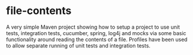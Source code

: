 # file-contents
A very simple Maven project showing how to setup a project to use unit tests, integration tests, cucumber, spring, log4j and mocks via some basic functionality around reading the contents of a file.
Profiles have been used to allow separate running of unit tests and integration tests.
